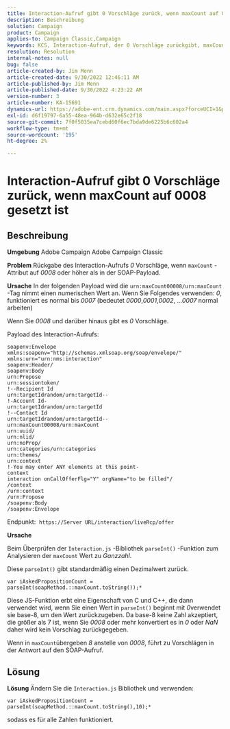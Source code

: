 ```yaml
---
title: Interaction-Aufruf gibt 0 Vorschläge zurück, wenn maxCount auf 0008 gesetzt ist
description: Beschreibung
solution: Campaign
product: Campaign
applies-to: Campaign Classic,Campaign
keywords: KCS, Interaction-Aufruf, der 0 Vorschläge zurückgibt, maxCount-Attribut, 0008, SOAP-Payload, Adobe Campaign, Adobe Campaign Classic
resolution: Resolution
internal-notes: null
bug: false
article-created-by: Jim Menn
article-created-date: 9/30/2022 12:46:11 AM
article-published-by: Jim Menn
article-published-date: 9/30/2022 4:23:22 AM
version-number: 3
article-number: KA-15691
dynamics-url: https://adobe-ent.crm.dynamics.com/main.aspx?forceUCI=1&pagetype=entityrecord&etn=knowledgearticle&id=178a6d43-5940-ed11-9db1-0022480866ad
exl-id: d6f19797-6a55-48ea-964b-d632e65c2f18
source-git-commit: 7f0f5035ea7cebd60f6ec7bda9de6225b6c602a4
workflow-type: tm+mt
source-wordcount: '195'
ht-degree: 2%

---
```


# Interaction-Aufruf gibt 0 Vorschläge zurück, wenn maxCount auf 0008 gesetzt ist

## Beschreibung


<b>Umgebung</b>
Adobe Campaign Adobe Campaign Classic

<b>Problem</b>
Rückgabe des Interaction-Aufrufs *0* Vorschläge, wenn `maxCount` -Attribut auf *0008* oder höher als in der SOAP-Payload.

<b>Ursache</b>
In der folgenden Payload wird die `urn:maxCount00008/urn:maxCount` -Tag nimmt einen numerischen Wert an.
Wenn Sie Folgendes verwenden: *0*, funktioniert es normal bis *0007* (bedeutet *0000*,*0001*,*0002*, ...*0007* normal arbeiten)

Wenn Sie *0008* und darüber hinaus gibt es *0* Vorschläge.

Payload des Interaction-Aufrufs:


```
soapenv:Envelope xmlns:soapenv="http://schemas.xmlsoap.org/soap/envelope/" xmlns:urn="urn:nms:interaction"
soapenv:Header/
soapenv:Body
urn:Propose
urn:sessiontoken/
!--Recipient Id
urn:targetIdrandom/urn:targetId--
!-Account Id-
urn:targetIdrandom/urn:targetId
!--Contact Id
urn:targetIdrandom/urn:targetId--
urn:maxCount00008/urn:maxCount
urn:uuid/
urn:nlid/
urn:noProp/
urn:categories/urn:categories
urn:themes/
urn:context
!-You may enter ANY elements at this point-
context
interaction onCallOfferFlg="Y" orgName="to be filled"/
/context
/urn:context
/urn:Propose
/soapenv:Body
/soapenv:Envelope
```




Endpunkt: 
`https://Server URL/interaction/liveRcp/offer`

<b>Ursache</b>

Beim Überprüfen der `Interaction.js` -Bibliothek `parseInt()` -Funktion zum Analysieren der `maxCount` Wert zu *Ganzzahl*.

Diese `parseInt()` gibt standardmäßig einen Dezimalwert zurück.


```
var iAskedPropositionCount = parseInt(soapMethod.::maxCount.toString());*
```


Diese JS-Funktion erbt eine Eigenschaft von C und C++, die dann verwendet wird, wenn Sie einen Wert in `parseInt()` beginnt mit *0*verwendet sie base-8, um den Wert zurückzugeben.
Da base-8 keine Zahl akzeptiert, die größer als 7 ist, wenn Sie *0008* oder mehr konvertiert es in *0* oder *NaN* daher wird kein Vorschlag zurückgegeben.

Wenn in `maxCount`übergeben *8* anstelle von *0008*, führt zu Vorschlägen in der Antwort auf den SOAP-Aufruf.


## Lösung


<b>Lösung</b>
Ändern Sie die `Interaction.js` Bibliothek und verwenden:




```
var iAskedPropositionCount = parseInt(soapMethod.::maxCount.toString(),10);*
```




sodass es für alle Zahlen funktioniert.
